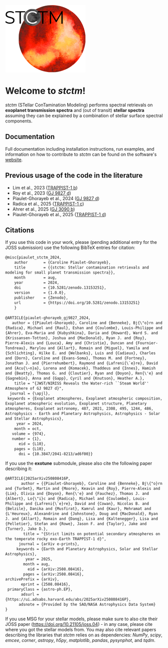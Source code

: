 <img src="docs/figures/stctm_logo.png" width="256px"/>

# Welcome to *stctm*!
*stctm* (STellar ConTamination Modeling) performs spectral retrievals on **exoplanet transmission spectra** and (out of transit) **stellar spectra** assuming they can be explained by a combination of stellar surface spectral components.

## Documentation

Full documentation including installation instructions, run examples, and information on how to contribute to *stctm* can be found on the software's [website](https://stctm.readthedocs.io/).


## Previous usage of the code in the literature

- Lim et al., 2023 ([TRAPPIST-1 b](https://ui.adsabs.harvard.edu/abs/2023ApJ...955L..22L/abstract))
- Roy et al., 2023 ([GJ 9827 d](https://ui.adsabs.harvard.edu/abs/2023ApJ...954L..52R/abstract))
- Piaulet-Ghorayeb et al., 2024 ([GJ 9827 d](https://ui.adsabs.harvard.edu/abs/2024ApJ...974L..10P/abstract))
- Radica et al., 2025 ([TRAPPIST-1 c](https://ui.adsabs.harvard.edu/abs/2025ApJ...979L...5R/abstract))
- Ahrer et al., 2025 ([GJ 3090 b](https://ui.adsabs.harvard.edu/abs/2025arXiv250420428A/abstract))
- Piaulet-Ghorayeb et al., 2025 ([TRAPPIST-1 d](https://ui.adsabs.harvard.edu/abs/2025arXiv250808416P/abstract))



## Citations

If you use this code in your work, please (pending additional entry for the JOSS submission) use the following BibTeX entries for citation:

    @misc{piaulet_stctm_2024,
        author       = {Caroline Piaulet-Ghorayeb},
        title        = {{stctm: Stellar contamination retrievals and modeling for small planet transmission spectra}},
        month        = aug,
        year         = 2024,
        doi          = {10.5281/zenodo.13153251},
        version      = {1.0.0},
        publisher    = {Zenodo},
        url          = {https://doi.org/10.5281/zenodo.13153251}
        }

    @ARTICLE{piaulet-ghorayeb_gj9827_2024,
       author = {{Piaulet-Ghorayeb}, Caroline and {Benneke}, Bj{\"o}rn and {Radica}, Michael and {Raul}, Eshan and {Coulombe}, Louis-Philippe and {Ahrer}, Eva-Maria and {Kubyshkina}, Daria and {Howard}, Ward S. and {Krissansen-Totton}, Joshua and {MacDonald}, Ryan J. and {Roy}, Pierre-Alexis and {Louca}, Amy and {Christie}, Duncan and {Fournier-Tondreau}, Marylou and {Allart}, Romain and {Miguel}, Yamila and {Schlichting}, Hilke E. and {Welbanks}, Luis and {Cadieux}, Charles and {Dorn}, Caroline and {Evans-Soma}, Thomas M. and {Fortney}, Jonathan J. and {Pierrehumbert}, Raymond and {Lafreni{\`e}re}, David and {Acu{\~n}a}, Lorena and {Komacek}, Thaddeus and {Innes}, Hamish and {Beatty}, Thomas G. and {Cloutier}, Ryan and {Doyon}, Ren{\'e} and {Gagnebin}, Anna and {Gapp}, Cyril and {Knutson}, Heather A.},
        title = "{JWST/NIRISS Reveals the Water-rich ``Steam World'' Atmosphere of GJ 9827 d}",
      journal = {\apjl},
     keywords = {Exoplanet atmospheres, Exoplanet atmospheric composition, Exoplanet atmospheric evolution, Exoplanet structure, Planetary atmospheres, Exoplanet astronomy, 487, 2021, 2308, 495, 1244, 486, Astrophysics - Earth and Planetary Astrophysics, Astrophysics - Solar and Stellar Astrophysics},
         year = 2024,
        month = oct,
       volume = {974},
       number = {1},
          eid = {L10},
        pages = {L10},
          doi = {10.3847/2041-8213/ad6f00}}


If you use the **exotune** submodule, please also cite the following paper describing it:


    @ARTICLE{2025arXiv250808416P,
           author = {{Piaulet-Ghorayeb}, Caroline and {Benneke}, Bj\{"o}rn and {Turbet}, Martin and {Moore}, Keavin and {Roy}, Pierre-Alexis and {Lim}, Olivia and {Doyon}, Ren{\'e} and {Fauchez}, Thomas J. and {Albert}, Lo{\"i}c and {Radica}, Michael and {Coulombe}, Louis-Philippe and {Lafreni{\`e}re}, David and {Cowan}, Nicolas B. and {Belzile}, Danika and {Musfirat}, Kamrul and {Kaur}, Mehramat and {L'Heureux}, Alexandrine and {Johnstone}, Doug and {MacDonald}, Ryan J. and {Allart}, Romain and {Dang}, Lisa and {Kaltenegger}, Lisa and {Pelletier}, Stefan and {Rowe}, Jason F. and {Taylor}, Jake and {Turner}, Jake D.},
            title = "{Strict limits on potential secondary atmospheres on the temperate rocky exo-Earth TRAPPIST-1 d}",
          journal = {arXiv e-prints},
         keywords = {Earth and Planetary Astrophysics, Solar and Stellar Astrophysics},
             year = 2025,
            month = aug,
              eid = {arXiv:2508.08416},
            pages = {arXiv:2508.08416},
    archivePrefix = {arXiv},
           eprint = {2508.08416},
     primaryClass = {astro-ph.EP},
           adsurl = {https://ui.adsabs.harvard.edu/abs/2025arXiv250808416P},
          adsnote = {Provided by the SAO/NASA Astrophysics Data System}
    }


If you use MSG for your stellar models, please make sure to also cite their JOSS paper (https://doi.org/10.21105/joss.04) - in any case, please cite where you got the stellar models from. 
You may also cite relevant papers describing the libraries that *stctm* relies on as dependencies: *NumPy*, *scipy*, *emcee*, *corner*, *astropy*, *h5py*, *matplotlib*, *pandas*, *pysynphot*, and *tqdm*.


